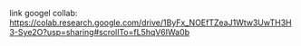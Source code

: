 link googel collab: https://colab.research.google.com/drive/1ByFx_NOEfTZeaJ1Wtw3UwTH3H3-Sye2O?usp=sharing#scrollTo=fL5hqV6IWa0b
